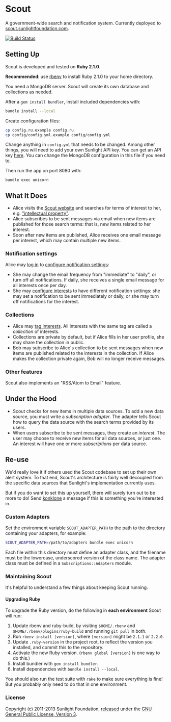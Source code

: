 # Scout

A government-wide search and notification system. Currently deployed to [scout.sunlightfoundation.com](https://scout.sunlightfoundation.com/).

[![Build Status](https://secure.travis-ci.org/sunlightlabs/scout.png)](http://travis-ci.org/sunlightlabs/scout)

## Setting Up

Scout is developed and tested on **Ruby 2.1.0**.

**Recommended**: use [rbenv](https://github.com/sstephenson/rbenv) to install Ruby 2.1.0 to your home directory.

You need a MongoDB server. Scout will create its own database and collections as needed.

After a `gem install bundler`, install included dependencies with:

```bash
bundle install --local
```

Create configuration files:

```bash
cp config.ru.example config.ru
cp config/config.yml.example config/config.yml
```

Change anything in `config.yml` that needs to be changed. Among other things, you will need to add your own Sunlight API key. You can get an API key [here](http://sunlightfoundation.com/api/accounts/register/). You can change the MongoDB configuration in this file if you need to.

Then run the app on port 8080 with:

```
bundle exec unicorn
```

## What It Does

* Alice visits the [Scout website](https://scout.sunlightfoundation.com/) and searches for terms of interest to her, e.g. ["intellectual property"](https://scout.sunlightfoundation.com/search/all/intellectual%20property).
* Alice subscribes to be sent messages via email when new items are published for those search terms: that is, new items related to her interest.
* Soon after new items are published, Alice receives one email message per interest, which may contain multiple new items.

### Notification settings

Alice may [log in](https://scout.sunlightfoundation.com/login) to [configure notification settings](https://scout.sunlightfoundation.com/account/settings):

* She may change the email frequency from "immediate" to "daily", or turn off all notifications. If daily, she receives a single email message for all interests once per day.
* She may [configure interests](https://scout.sunlightfoundation.com/account/subscriptions) to have different notification settings: she may set a notification to be sent immediately or daily, or she may turn off notifications for the interest.

### Collections

* Alice may [tag interests](https://scout.sunlightfoundation.com/account/subscriptions). All interests with the same tag are called a *collection* of interests.
* Collections are private by default, but if Alice fills in her user profile, she may share the collection in public.
* Bob may subscribe to Alice's collection to be sent messages when new items are published related to the interests in the collection. If Alice makes the collection private again, Bob will no longer receive messages.

### Other features

Scout also implements an "RSS/Atom to Email" feature.

## Under the Hood

* Scout checks for new items in multiple data sources. To add a new data source, you must write a *subscription adapter*. The adapter tells Scout how to query the data source with the search terms provided by its users.
* When users subscribe to be sent messages, they create an *interest*. The user may choose to receive new items for all data sources, or just one. An interest will have one or more *subscriptions* per data source.

## Re-use

We'd really love it if others used the Scout codebase to set up their own alert system. To that end, Scout's architecture is fairly well decoupled from the specific data sources that Sunlight's implementation currently uses.

But if you do want to set this up yourself, there will surely turn out to be more to do! Send [konklone](https://github.com/konklone) a message if this is something you're interested in.

### Custom Adapters

Set the environment variable `SCOUT_ADAPTER_PATH` to the path to the directory containing your adapters, for example:

```bash
SCOUT_ADAPTER_PATH=/path/to/adapters bundle exec unicorn
```

Each file within this directory must define an adapter class, and the filename must be the lowercase, underscored version of the class name. The adapter class must be defined in a `Subscriptions::Adapters` module.

### Maintaining Scout

It's helpful to understand a few things about keeping Scout running.

#### Upgrading Ruby

To upgrade the Ruby version, do the following in **each environment** Scout will run:

1. Update rbenv and ruby-build, by visiting `$HOME/.rbenv` and `$HOME/.rbenv/plugins/ruby-build` and running `git pull` in both.
2. Run `rbenv install [version]`, where `[version]` might be `2.1.1` or `2.2.0`.
3. Update `.ruby-version` in the project root, to reflect the version you installed, and commit this to the repository.
4. Activate the new Ruby version. (`rbenv global [version]` is one way to do this.)
5. Install bundler with `gem install bundler`.
6. Install dependencies with `bundle install --local`.

You should also run the test suite with `rake` to make sure everything is fine! But you probably only need to do that in one environment.

### License

Copyright (c) 2011-2013 Sunlight Foundation, [released](https://github.com/sunlightlabs/scout/blob/master/LICENSE) under the [GNU General Public License, Version 3](http://www.gnu.org/licenses/gpl-3.0.txt).